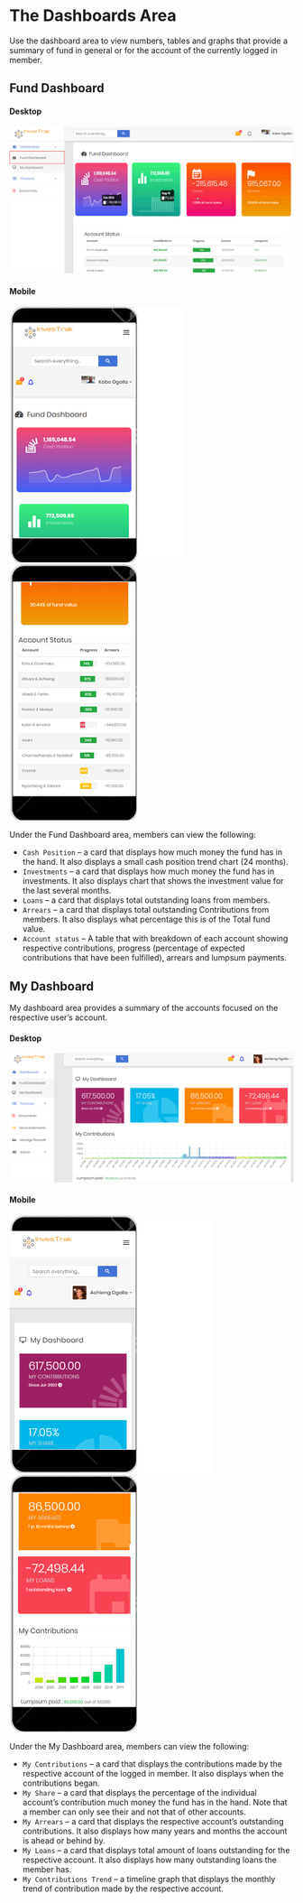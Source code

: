 #	The Dashboards Area
Use the dashboard area to view numbers, tables and graphs that provide a summary of fund in general or for the account of the currently logged in member.

##	Fund Dashboard

<!-- tabs:start -->
#### **Desktop**
![alt text](images/4.1_Fund_Dashboard.png "fund Dashboard")

#### **Mobile**
![alt text](images/4.1_Fund_Dashboard_Mobile_1.png "fund Dashboard")
![alt text](images/4.1_Fund_Dashboard_Mobile_2.png "fund Dashboard")
<!-- tabs:end -->

Under the Fund Dashboard area, members can view the following:

- `Cash Position` – a card that displays how much money the fund has in the hand. It also displays a small cash position trend chart (24 months).
- `Investments` – a card that displays how much money the fund has in investments. It also displays chart that shows the investment value for the last several months.
- `Loans` – a card that displays total outstanding loans from members.
- `Arrears` – a card that displays total outstanding Contributions from members. It also displays what percentage this is of the Total fund value.
- `Account status` – A table that with breakdown of each account showing respective contributions, progress (percentage of expected contributions that have been fulfilled), arrears and lumpsum payments.


## My Dashboard
My dashboard area provides a summary of the accounts focused on the respective user’s account.
<!-- tabs:start -->
#### **Desktop**
![alt text](images/4.2_My_Dashboard.png "My Dashboard")

#### **Mobile**
![alt text](images/4.2_My_Dashboard_Mobile_1.png "My Dashboard")
![alt text](images/4.2_My_Dashboard_Mobile_2.png "My Dashboard")
<!-- tabs:end -->
Under the My Dashboard area, members can view the following:
  - `My Contributions` – a card that displays the contributions made by the respective account of the logged in member. It also displays when the contributions began.
  - `My Share` – a card that displays the percentage of the individual account’s contribution much money the fund has in the hand. Note that a member can only see their and not that of other accounts.
  - `My Arrears` – a card that displays the respective account’s outstanding contributions. It also displays how many years and months the account is ahead or behind by.
  - `My Loans` – a card that displays total amount of loans outstanding for the respective account. It also displays how many outstanding loans the member has.
  - `My Contributions Trend` – a timeline graph that displays the monthly trend of contribution made by the respective account.
